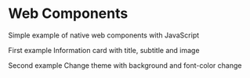# Web Components
Simple example of native web components with JavaScript

First example
Information card with title, subtitle and image

Second example
Change theme with background and font-color change
